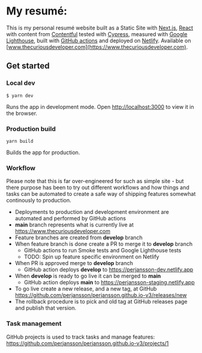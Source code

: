# My resumé:

This is my personal resumé website built as a Static Site with [Next.js](https://vercel.com/solutions/nextjs), [React](https://reactjs.org) with content from [Contentful](https://www.contentful.com) tested with [Cypress](https://www.cypress.io), measured with [Google Lighthouse](https://developers.google.com/web/tools/lighthouse), built with [GitHub actions](https://github.com/features/actions) and deployed on [Netlify](https://www.netlify.com). Available on [www.thecuriousdeveloper.com](https://www.thecuriousdeveloper.com).

## Get started

### Local dev

`$ yarn dev`

Runs the app in development mode.
Open [http://localhost:3000](http://localhost:3000) to view it in the browser.

### Production build

`yarn build`

Builds the app for production.

### Workflow

Please note that this is far over-engineered for such as simple site - but there purpose has been to try out different workflows and how things and tasks can be automated to create a safe way of shipping features somewhat continously to production.

- Deployments to production and development environment are automated and performed by GitHub actions
- **main** branch represents what is currently live at https://www.thecuriousdeveloper.com
- Feature branches are created from **develop** branch
- When feature branch is done create a PR to merge it to **develop** branch
  - GitHub actions to run Smoke tests and Google Lighthouse tests
  - TODO: Spin up feature specific environment on Netlify
- When PR is approved merge to **develop** branch
  - GitHub action deploys **develop** to https://perjansson-dev.netlify.app
- When **develop** is ready to go live it can be merged to **main**
  - GitHub action deploys **main** to https://perjansson-staging.netlify.app
- To go live create a new release, and a new tag, at GitHub https://github.com/perjansson/perjansson.github.io-v3/releases/new
- The rollback procedure is to pick and old tag at GitHub releases page and publish that version.

### Task management

GitHub projects is used to track tasks and manage features: https://github.com/perjansson/perjansson.github.io-v3/projects/1
